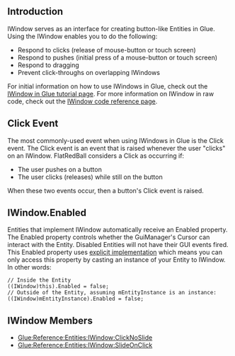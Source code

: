 ## Introduction

IWindow serves as an interface for creating button-like Entities in Glue. Using the IWindow enables you to do the following:

-   Respond to clicks (release of mouse-button or touch screen)
-   Respond to pushes (initial press of a mouse-button or touch screen)
-   Respond to dragging
-   Prevent click-throughs on overlapping IWindows

For initial information on how to use IWindows in Glue, check out the [IWindow in Glue tutorial page](/frb/docs/index.php?title=Glue:Tutorials:Using_IWindow "Glue:Tutorials:Using IWindow"). For more information on IWindow in raw code, check out the [IWindow code reference page](/frb/docs/index.php?title=FlatRedBall.Gui.IWindow "FlatRedBall.Gui.IWindow").

## Click Event

The most commonly-used event when using IWindows in Glue is the Click event. The Click event is an event that is raised whenever the user "clicks" on an IWindow. FlatRedBall considers a Click as occurring if:

-   The user pushes on a button
-   The user clicks (releases) while still on the button

When these two events occur, then a button's Click event is raised.

## IWindow.Enabled

Entities that implement IWindow automatically receive an Enabled property. The Enabled property controls whether the GuiManager's Cursor can interact with the Entity. Disabled Entities will not have their GUI events fired. This Enabled property uses [explicit implementation](http://msdn.microsoft.com/en-us/library/aa288461(v=vs.71).aspx) which means you can only access this property by casting an instance of your Entity to IWindow. In other words:

    // Inside the Entity
    ((IWindow)this).Enabled = false;
    // Outside of the Entity, assuming mEntityInstance is an instance:
    ((IWindow)mEntityInstance).Enabled = false;

## IWindow Members

-   [Glue:Reference:Entities:IWindow:ClickNoSlide](/frb/docs/index.php?title=Glue:Reference:Entities:IWindow:ClickNoSlide "Glue:Reference:Entities:IWindow:ClickNoSlide")
-   [Glue:Reference:Entities:IWindow:SlideOnClick](/frb/docs/index.php?title=Glue:Reference:Entities:IWindow:SlideOnClick "Glue:Reference:Entities:IWindow:SlideOnClick")
